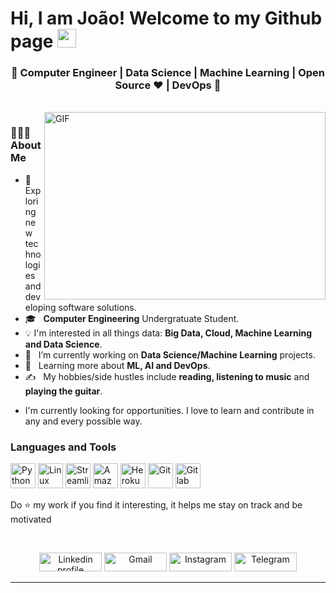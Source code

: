 # Hi, I am João! Welcome to my Github page <img src="https://raw.githubusercontent.com/iampavangandhi/iampavangandhi/master/gifs/Hi.gif" width="30px"></h2>

<h3 align="center">🚀 Computer Engineer | Data Science | Machine Learning | Open Source ♥ | DevOps  🚀</h3>
<div>
  
<br />
<img align="right" height="300" width="450"  alt="GIF" src="https://media.giphy.com/media/13HgwGsXF0aiGY/giphy.gif" />

 <h3> 👨🏻‍💻 About Me </h3>

  - 🤔 &nbsp; Exploring new technologies and developing software solutions.
  - 🎓 &nbsp; **Computer Engineering** Undergratuate Student.
  - :bulb: I'm interested in all things data: **Big Data, Cloud, Machine Learning and Data Science**.
  - 💼 &nbsp; I’m currently working on **Data Science/Machine Learning** projects.
  - 🌱 &nbsp; Learning more about **ML, AI and DevOps**.
  - ✍️ &nbsp;  My hobbies/side hustles include **reading, listening to music** and **playing the guitar**.  
</div> 
</div>

- I'm currently looking for opportunities. I love to learn and contribute in any and every possible way.

### Languages and Tools

<p align="left">
  <img height="40" width="40" title="Python" src="https://cdn.jsdelivr.net/npm/simple-icons@v5/icons/python.svg" />
  <img height="40" width="40" title="Linux" src="https://cdn.jsdelivr.net/npm/simple-icons@v5/icons/linux.svg" />
  <img height="40" width="40"  title="Streamlit" src="https://unpkg.com/simple-icons@5.24.0/icons/streamlit.svg" />
  <img height="40" width="40"  title="Amazon AWS" src="https://unpkg.com/simple-icons@5.24.0/icons/amazonaws.svg" />
  <img height="40" width="40"  title="Heroku Cloud" src="https://unpkg.com/simple-icons@5.24.0/icons/heroku.svg" />
  <img height="40" width="40" title="Git" src="https://unpkg.com/simple-icons@5.24.0/icons/git.svg" />
  <img height="40" width="40" title="Gitlab" src="https://unpkg.com/simple-icons@5.24.0/icons/gitlab.svg" />  
  
</p>

  Do :star: my work if you find it interesting, it helps me stay on track and be motivated

<br>
<p align="center">
    <a href="https://www.linkedin.com/in/joaorenatomendes/"><img alt="Linkedin profile" title="Linkedin" src="https://cdn.jsdelivr.net/npm/simple-icons@v3/icons/linkedin.svg" width="100" height="30" /></a>
    <a href="mailto:joaorenatomendes@gmail.com"><img alt="Gmail" src="https://cdn.jsdelivr.net/npm/simple-icons@3.1.0/icons/gmail.svg" title="Email" width="100" height="30" /></a>
   <a href="https://www.instagram.com/jaormds"><img alt="Instagram" src="https://cdn.jsdelivr.net/npm/simple-icons@v3/icons/instagram.svg" title="Instagram" width="100" height="30" /></a>
    <a href="https://t.me/joaormendes"><img alt="Telegram" src="https://cdn.jsdelivr.net/npm/simple-icons@v3/icons/telegram.svg" title="Telegram" width="100" height="30" /></a>

</p>
<hr \>
<p align="center">



<!--

